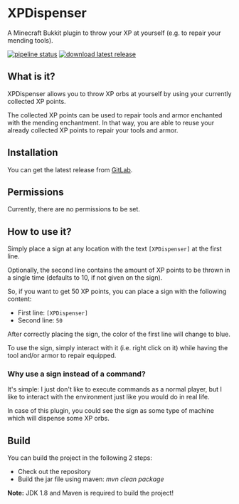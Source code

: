 # XPDispenser

A Minecraft Bukkit plugin to throw your XP at yourself (e.g. to repair your mending tools).

[![pipeline status](https://gitlab.com/Programie/XPDispenser/badges/master/pipeline.svg)](https://gitlab.com/Programie/XPDispenser/commits/master)
[![download latest release](https://img.shields.io/badge/download-latest-blue.svg)](https://gitlab.com/Programie/XPDispenser/-/jobs/artifacts/master/raw/target/XPDispenser.jar?job=release)

## What is it?

XPDispenser allows you to throw XP orbs at yourself by using your currently collected XP points.

The collected XP points can be used to repair tools and armor enchanted with the mending enchantment. In that way, you are able to reuse your already collected XP points to repair your tools and armor.

## Installation

You can get the latest release from [GitLab](https://gitlab.com/Programie/XPDispenser/pipelines?scope=tags).

## Permissions

Currently, there are no permissions to be set.

## How to use it?

Simply place a sign at any location with the text `[XPDispenser]` at the first line.

Optionally, the second line contains the amount of XP points to be thrown in a single time (defaults to 10, if not given on the sign).

So, if you want to get 50 XP points, you can place a sign with the following content:

* First line: `[XPDispenser]`
* Second line: `50`

After correctly placing the sign, the color of the first line will change to blue.

To use the sign, simply interact with it (i.e. right click on it) while having the tool and/or armor to repair equipped.

### Why use a sign instead of a command?

It's simple: I just don't like to execute commands as a normal player, but I like to interact with the environment just like you would do in real life.

In case of this plugin, you could see the sign as some type of machine which will dispense some XP orbs.

## Build

You can build the project in the following 2 steps:

 * Check out the repository
 * Build the jar file using maven: *mvn clean package*

**Note:** JDK 1.8 and Maven is required to build the project!